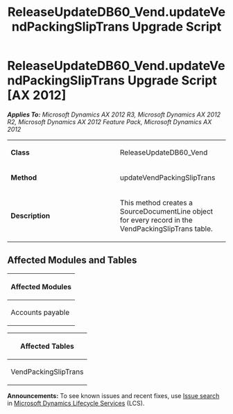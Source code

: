 ﻿---
title: ReleaseUpdateDB60_Vend.updateVendPackingSlipTrans Upgrade Script
TOCTitle: ReleaseUpdateDB60_Vend.updateVendPackingSlipTrans Upgrade Script
ms:assetid: 853b25ff-27de-5071-495f-7c350dfc5829
ms:mtpsurl: https://msdn.microsoft.com/en-us/library/JJ686029(v=AX.60)
ms:contentKeyID: 49709480
ms.date: 05/18/2015
mtps_version: v=AX.60
---

# ReleaseUpdateDB60\_Vend.updateVendPackingSlipTrans Upgrade Script [AX 2012]


_**Applies To:** Microsoft Dynamics AX 2012 R3, Microsoft Dynamics AX 2012 R2, Microsoft Dynamics AX 2012 Feature Pack, Microsoft Dynamics AX 2012_

<table>
<colgroup>
<col style="width: 50%" />
<col style="width: 50%" />
</colgroup>
<tbody>
<tr class="odd">
<td><p><strong>Class</strong></p></td>
<td><p>ReleaseUpdateDB60_Vend</p></td>
</tr>
<tr class="even">
<td><p><strong>Method</strong></p></td>
<td><p>updateVendPackingSlipTrans</p></td>
</tr>
<tr class="odd">
<td><p><strong>Description</strong></p></td>
<td><p>This method creates a SourceDocumentLine object for every record in the VendPackingSlipTrans table.</p></td>
</tr>
</tbody>
</table>


## Affected Modules and Tables

<table>
<colgroup>
<col style="width: 100%" />
</colgroup>
<thead>
<tr class="header">
<th><p>Affected Modules</p></th>
</tr>
</thead>
<tbody>
<tr class="odd">
<td><p>Accounts payable</p></td>
</tr>
</tbody>
</table>


<table>
<colgroup>
<col style="width: 100%" />
</colgroup>
<thead>
<tr class="header">
<th><p>Affected Tables</p></th>
</tr>
</thead>
<tbody>
<tr class="odd">
<td><p>VendPackingSlipTrans</p></td>
</tr>
</tbody>
</table>

  
**Announcements:** To see known issues and recent fixes, use [Issue search](http://go.microsoft.com/fwlink/?linkid=389258) in [Microsoft Dynamics Lifecycle Services](http://go.microsoft.com/fwlink/?linkid=306505) (LCS).

